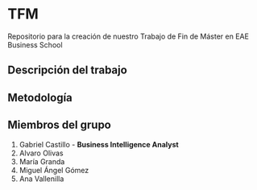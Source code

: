# TFM

Repositorio para la creación de nuestro Trabajo de Fin de Máster en EAE Business School

## Descripción del trabajo 

## Metodología 

## Miembros del grupo 
1. Gabriel Castillo - **Business Intelligence Analyst**
2. Alvaro Olivas 
3. María Granda
4. Miguel Ángel Gómez
5. Ana Vallenilla
